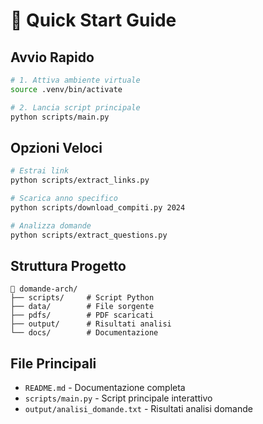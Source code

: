 # 🚀 Quick Start Guide

## Avvio Rapido
```bash
# 1. Attiva ambiente virtuale
source .venv/bin/activate

# 2. Lancia script principale
python scripts/main.py
```

## Opzioni Veloci
```bash
# Estrai link
python scripts/extract_links.py

# Scarica anno specifico
python scripts/download_compiti.py 2024

# Analizza domande
python scripts/extract_questions.py
```

## Struttura Progetto
```
📁 domande-arch/
├── scripts/     # Script Python
├── data/        # File sorgente  
├── pdfs/        # PDF scaricati
├── output/      # Risultati analisi
└── docs/        # Documentazione
```

## File Principali
- `README.md` - Documentazione completa
- `scripts/main.py` - Script principale interattivo
- `output/analisi_domande.txt` - Risultati analisi domande